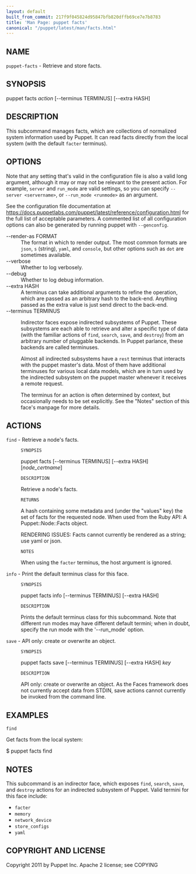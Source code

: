 ```yaml
---
layout: default
built_from_commit: 217f9f045824d95847bfb820dffb69ce7e7b8783
title: 'Man Page: puppet facts'
canonical: "/puppet/latest/man/facts.html"
---
```


<div class='mp'>
<h2 id="NAME">NAME</h2>
<p class="man-name">
  <code>puppet-facts</code> - <span class="man-whatis">Retrieve and store facts.</span>
</p>

<h2 id="SYNOPSIS">SYNOPSIS</h2>

<p>puppet facts <var>action</var> [--terminus TERMINUS] [--extra HASH]</p>

<h2 id="DESCRIPTION">DESCRIPTION</h2>

<p>This subcommand manages facts, which are collections of normalized system
information used by Puppet. It can read facts directly from the local system
(with the default <code>facter</code> terminus).</p>

<h2 id="OPTIONS">OPTIONS</h2>

<p>Note that any setting that's valid in the configuration
file is also a valid long argument, although it may or may not be
relevant to the present action. For example, <code>server</code> and <code>run_mode</code> are valid
settings, so you can specify <code>--server &lt;servername></code>, or
<code>--run_mode &lt;runmode></code> as an argument.</p>

<p>See the configuration file documentation at
<a href="https://docs.puppetlabs.com/puppet/latest/reference/configuration.html" data-bare-link="true">https://docs.puppetlabs.com/puppet/latest/reference/configuration.html</a> for the
full list of acceptable parameters. A commented list of all
configuration options can also be generated by running puppet with
<code>--genconfig</code>.</p>

<dl>
<dt>--render-as FORMAT</dt><dd>The format in which to render output. The most common formats are <code>json</code>,
<code>s</code> (string), <code>yaml</code>, and <code>console</code>, but other options such as <code>dot</code> are
sometimes available.</dd>
<dt>--verbose</dt><dd>Whether to log verbosely.</dd>
<dt class="flush">--debug</dt><dd>Whether to log debug information.</dd>
<dt>--extra HASH</dt><dd>A terminus can take additional arguments to refine the operation, which
are passed as an arbitrary hash to the back-end.  Anything passed as
the extra value is just send direct to the back-end.</dd>
<dt>--terminus TERMINUS</dt><dd><p>Indirector faces expose indirected subsystems of Puppet. These
subsystems are each able to retrieve and alter a specific type of data
(with the familiar actions of <code>find</code>, <code>search</code>, <code>save</code>, and <code>destroy</code>)
from an arbitrary number of pluggable backends. In Puppet parlance,
these backends are called terminuses.</p>

<p>Almost all indirected subsystems have a <code>rest</code> terminus that interacts
with the puppet master's data. Most of them have additional terminuses
for various local data models, which are in turn used by the indirected
subsystem on the puppet master whenever it receives a remote request.</p>

<p>The terminus for an action is often determined by context, but
occasionally needs to be set explicitly. See the "Notes" section of this
face's manpage for more details.</p></dd>
</dl>


<h2 id="ACTIONS">ACTIONS</h2>

<dl>
<dt><code>find</code> - Retrieve a node's facts.</dt><dd><p><code>SYNOPSIS</code></p>

<p>puppet facts [--terminus TERMINUS] [--extra HASH] [<var>node_certname</var>]</p>

<p><code>DESCRIPTION</code></p>

<p>Retrieve a node's facts.</p>

<p><code>RETURNS</code></p>

<p>A hash containing some metadata and (under the "values" key) the set
of facts for the requested node. When used from the Ruby API: A
Puppet::Node::Facts object.</p>

<p>RENDERING ISSUES: Facts cannot currently be rendered as a string; use yaml
or json.</p>

<p><code>NOTES</code></p>

<p>When using the <code>facter</code> terminus, the host argument is ignored.</p></dd>
<dt><code>info</code> - Print the default terminus class for this face.</dt><dd><p><code>SYNOPSIS</code></p>

<p>puppet facts info [--terminus TERMINUS] [--extra HASH]</p>

<p><code>DESCRIPTION</code></p>

<p>Prints the default terminus class for this subcommand. Note that different
run modes may have different default termini; when in doubt, specify the
run mode with the '--run_mode' option.</p></dd>
<dt><code>save</code> - API only: create or overwrite an object.</dt><dd><p><code>SYNOPSIS</code></p>

<p>puppet facts save [--terminus TERMINUS] [--extra HASH] <var>key</var></p>

<p><code>DESCRIPTION</code></p>

<p>API only: create or overwrite an object. As the Faces framework does not
currently accept data from STDIN, save actions cannot currently be invoked
from the command line.</p></dd>
</dl>


<h2 id="EXAMPLES">EXAMPLES</h2>

<p><code>find</code></p>

<p>Get facts from the local system:</p>

<p>$ puppet facts find</p>

<h2 id="NOTES">NOTES</h2>

<p>This subcommand is an indirector face, which exposes <code>find</code>, <code>search</code>, <code>save</code>,
and <code>destroy</code> actions for an indirected subsystem of Puppet. Valid termini for
this face include:</p>

<ul>
<li><code>facter</code></li>
<li><code>memory</code></li>
<li><code>network_device</code></li>
<li><code>store_configs</code></li>
<li><code>yaml</code></li>
</ul>


<h2 id="COPYRIGHT-AND-LICENSE">COPYRIGHT AND LICENSE</h2>

<p>Copyright 2011 by Puppet Inc.
Apache 2 license; see COPYING</p>

</div>
